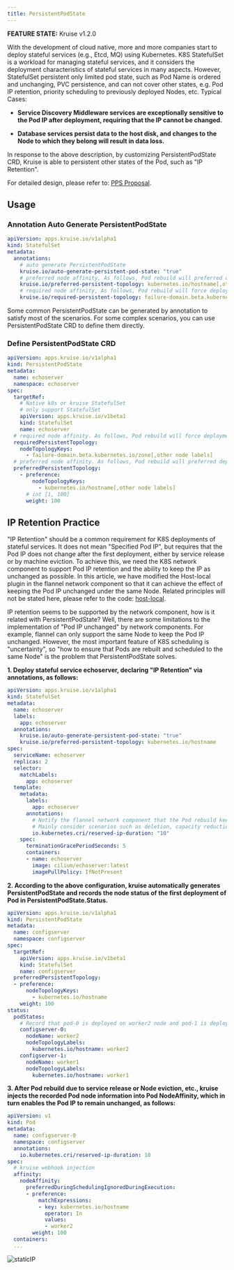 ```yaml
---
title: PersistentPodState
---
```


**FEATURE STATE:** Kruise v1.2.0

With the development of cloud native, more and more companies start to deploy stateful services (e.g., Etcd, MQ) using Kubernetes. K8S StatefulSet is a workload for managing stateful services, and it considers the deployment characteristics of stateful services in many aspects.
However, StatefulSet persistent only limited pod state, such as Pod Name is ordered and unchanging, PVC persistence, and can not cover other states, e.g. Pod IP retention, priority scheduling to previously deployed Nodes, etc. Typical Cases:

- **Service Discovery Middleware services are exceptionally sensitive to the Pod IP after deployment, requiring that the IP cannot be changed.**

- **Database services persist data to the host disk, and changes to the Node to which they belong will result in data loss.**

In response to the above description, by customizing PersistentPodState CRD, Kruise is able to persistent other states of the Pod, such as "IP Retention".

For detailed design, please refer to: [PPS Proposal](https://github.com/openkruise/kruise/blob/master/docs/proposals/20220421-persistent-pod-state.md).

## Usage
### Annotation Auto Generate PersistentPodState
```yaml
apiVersion: apps.kruise.io/v1alpha1
kind: StatefulSet
metadata:
  annotations:
    # auto generate PersistentPodState
    kruise.io/auto-generate-persistent-pod-state: "true"
    # preferred node affinity, As follows, Pod rebuild will preferred deployment to the same node
    kruise.io/preferred-persistent-topology: kubernetes.io/hostname[,other node labels]
    # required node affinity, As follows, Pod rebuild will force deployment to the same zone
    kruise.io/required-persistent-topology: failure-domain.beta.kubernetes.io/zone[,other node labels]
```

Some common PersistentPodState can be generated by annotation to satisfy most of the scenarios. For some complex scenarios, you can use PersistentPodState CRD to define them directly.

### Define PersistentPodState CRD
```yaml
apiVersion: apps.kruise.io/v1alpha1
kind: PersistentPodState
metadata:
  name: echoserver
  namespace: echoserver
spec:
  targetRef:
    # Native k8s or kruise StatefulSet
    # only support StatefulSet
    apiVersion: apps.kruise.io/v1beta1
    kind: StatefulSet
    name: echoserver
  # required node affinity. As follows, Pod rebuild will force deployment to the same zone
  requiredPersistentTopology:
    nodeTopologyKeys:
      - failure-domain.beta.kubernetes.io/zone[,other node labels]
  # preferred node affinity. As follows, Pod rebuild will preferred deployment to the same node
  preferredPersistentTopology:
    - preference:
        nodeTopologyKeys:
          - kubernetes.io/hostname[,other node labels]
      # int [1, 100]
      weight: 100
```

## IP Retention Practice
"IP Retention" should be a common requirement for K8S deployments of stateful services. It does not mean "Specified Pod IP", but requires that the Pod IP does not change after the first deployment, either by service release or by machine eviction.
To achieve this, we need the K8S network component to support Pod IP retention and the ability to keep the IP as unchanged as possible.
In this article, we have modified the Host-local plugin in the flannel network component so that it can achieve the effect of keeping the Pod IP unchanged under the same Node.
Related principles will not be stated here, please refer to the code: [host-local](https://github.com/openkruise/samples/tree/master/containernetworking/plugins).

IP retention seems to be supported by the network component, how is it related with PersistentPodState?
Well, there are some limitations to the implementation of "Pod IP unchanged" by network components. For example, flannel can only support the same Node to keep the Pod IP unchanged.
However, the most important feature of K8S scheduling is "uncertainty", so "how to ensure that Pods are rebuilt and scheduled to the same Node" is the problem that PersistentPodState solves.

**1. Deploy stateful service echoserver, declaring "IP Retention" via annotations, as follows:**

```yaml
apiVersion: apps.kruise.io/v1alpha1
kind: StatefulSet
metadata:
  name: echoserver
  labels:
    app: echoserver
  annotations:
    kruise.io/auto-generate-persistent-pod-state: "true"
    kruise.io/preferred-persistent-topology: kubernetes.io/hostname
spec:
  serviceName: echoserver
  replicas: 2
  selector:
    matchLabels:
      app: echoserver
  template:
    metadata:
      labels:
        app: echoserver
      annotations:
        # Notify the flannel network component that the Pod rebuild keeps the IP unchanged and "10" means the Pod is deleted until the next successful dispatch, with a maximum of 10 minutes in between
        # Mainly consider scenarios such as deletion, capacity reduction, etc.
        io.kubernetes.cri/reserved-ip-duration: "10"
    spec:
      terminationGracePeriodSeconds: 5
      containers:
      - name: echoserver
        image: cilium/echoserver:latest
        imagePullPolicy: IfNotPresent
```

**2. According to the above configuration, kruise automatically generates PersistentPodState and records the node status of the first deployment of Pod in PersistentPodState.Status.**

```yaml
apiVersion: apps.kruise.io/v1alpha1
kind: PersistentPodState
metadata:
  name: configserver
  namespace: configserver
spec:
  targetRef:
    apiVersion: apps.kruise.io/v1beta1
    kind: StatefulSet
    name: configserver
  preferredPersistentTopology:
  - preference:
      nodeTopologyKeys:
        - kubernetes.io/hostname
    weight: 100
status:
  podStates:
    # Record that pod-0 is deployed on worker2 node and pod-1 is deployed on worker1 node
    configserver-0:
      nodeName: worker2
      nodeTopologyLabels:
        kubernetes.io/hostname: worker2
    configserver-1:
      nodeName: worker1
      nodeTopologyLabels:
        kubernetes.io/hostname: worker1
```

**3. After Pod rebuild due to service release or Node eviction, etc., kruise injects the recorded Pod node information into Pod NodeAffinity, which in turn enables the Pod IP to remain unchanged, as follows:**

```yaml
apiVersion: v1
kind: Pod
metadata:
  name: configserver-0
  namespace: configserver
  annotations:
    io.kubernetes.cri/reserved-ip-duration: 10
spec:
  # kruise webhook injection
  affinity:
    nodeAffinity:
      preferredDuringSchedulingIgnoredDuringExecution:
      - preference:
          matchExpressions:
          - key: kubernetes.io/hostname
            operator: In
            values:
            - worker2
        weight: 100
  containers:
  ...
```

![staticIP](/img/docs/user-manuals/static-ip.png)
